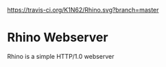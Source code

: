 
https://travis-ci.org/K1N62/Rhino.svg?branch=master

# Rhino Webserver

Rhino is a simple HTTP/1.0 webserver
